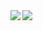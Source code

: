 <a href="https://github.com/anuraghazra/github-readme-stats">
  <img align="left" src="https://github-readme-stats.vercel.app/api?username=nadjaharold&count_private=true&show_icons=true&theme=dracula" />
</a>
<a href="https://github.com/anuraghazra/github-readme-stats">
  <img align="left" src="https://github-readme-stats.vercel.app/api/top-langs/?username=nadjaharold" />
</a>

